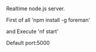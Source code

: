 Realtime node.js server.

First of all 'npm install -g foreman'

and Execute 'nf start'

Default port:5000 
